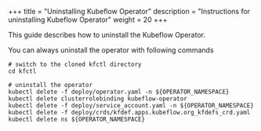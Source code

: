 +++
title = "Uninstalling Kubeflow Operator"
description = "Instructions for uninstalling Kubeflow Operator"
weight = 20
+++

This guide describes how to uninstall the Kubeflow Operator.

You can always uninstall the operator with following commands

```shell
# switch to the cloned kfctl directory
cd kfctl

# uninstall the operator
kubectl delete -f deploy/operator.yaml -n ${OPERATOR_NAMESPACE}
kubectl delete clusterrolebinding kubeflow-operator
kubectl delete -f deploy/service_account.yaml -n ${OPERATOR_NAMESPACE}
kubectl delete -f deploy/crds/kfdef.apps.kubeflow.org_kfdefs_crd.yaml
kubectl delete ns ${OPERATOR_NAMESPACE}
```
